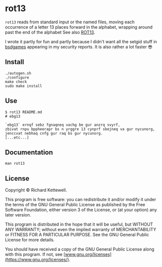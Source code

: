 # rot13

`rot13` reads from standard input or the named files,
moving each occurrence of a letter 13 places forward in the alphabet,
wrapping around past the end of the alphabet See also [ROT13](https://en.wikipedia.org/wiki/ROT13).

I wrote it partly for fun
and partly because I didn't want all the setgid stuff in [bsdgames](https://packages.debian.org/bsdgames) appearing in my security reports.
It is also rather a lot faster 😎

## Install

```
./autogen.sh
./configure
make check
sudo make install
```

## Use

```
$ rot13 README.md 
# ebg13

`ebg13` ernqf sebz fgnaqneq vachg be gur anzrq svyrf,
zbivat rnpu bppheerapr bs n yrggre 13 cynprf sbejneq va gur nycunorg,
jenccvat nebhaq cnfg gur raq bs gur nycunorg.
[...etc...]
```

## Documentation

```
man rot13
```

## License

Copyright © Richard Kettewell. 

This program is free software: you can redistribute it and/or modify
it under the terms of the GNU General Public License as published by
the Free Software Foundation, either version 3 of the License, or
(at your option) any later version.

This program is distributed in the hope that it will be useful,
but WITHOUT ANY WARRANTY; without even the implied warranty of
MERCHANTABILITY or FITNESS FOR A PARTICULAR PURPOSE.  See the
GNU General Public License for more details.

You should have received a copy of the GNU General Public License
along with this program.  If not, see [www.gnu.org/licenses](https://www.gnu.org/licenses/).
